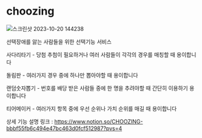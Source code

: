 # choozing

![스크린샷 2023-10-20 144238](https://github.com/thbrthbr/choozing/assets/76714440/64302a25-0685-45fb-818c-8cce18da8515)

선택장애를 앓는 사람들을 위한 선택기능 서비스

사다리타기 - 당첨 추첨이 필요하거나 여러 사람들이 각각의 경우를 매칭할 때 용이합니다

돌림판 - 여러가지 경우 중에 하나만 뽑아야할 때 용이합니다

랜덤숫자뽑기 - 번호를 배당 받은 사람들 중에 한 명을 추려야할 때 간단히 이용하기 용이합니다

티어메이커 - 여러가지 항목 중에 우선 순위나 가치 순위를 매길 때 용이합니다

상세 기능 설명 링크 : https://www.notion.so/CHOOZING-bbbf55fb6c494e47bc463d0fcf512987?pvs=4

